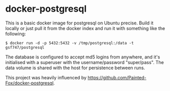 # docker-postgresql

This is a basic docker image for postgresql on Ubuntu precise. Build it locally or
just pull it from the docker index and run it with something like the following:
```
$ docker run -d -p 5432:5432 -v /tmp/postgresql:/data -t gsf747/postgresql
```

The database is configured to accept md5 logins from anywhere, and it's initialised
with a superuser with the username/password "super/pass". The data volume is shared
with the host for persistence between runs.

This project was heavily influenced by https://github.com/Painted-Fox/docker-postgresql.
